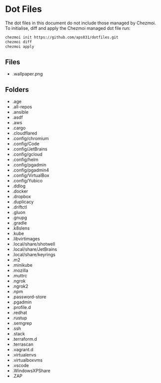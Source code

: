 # Dot Files

The dot files in this document do not include those managed by Chezmoi. To initialise, diff and apply the Chezmoi managed dot file run:

```bash
chezmoi init https://github.com/aps831/dotfiles.git
chezmoi diff
chezmoi apply
```

## Files

-   .wallpaper.png

## Folders

-   .age
-   .all-repos
-   .ansible
-   .asdf
-   .aws
-   .cargo
-   .cloudflared
-   .config/chromium
-   .config/Code
-   .config/JetBrains
-   .config/gcloud
-   .config/helm
-   .config/pgadmin
-   .config/pgadmin4
-   .config/VirtualBox
-   .config/Yubico
-   .ddlog
-   .docker
-   .dropbox
-   .duplicacy
-   .driftctl
-   .gluon
-   .gnupg
-   .gradle
-   .k8slens
-   .kube
-   .libvirtimages
-   .local/share/shotwell
-   .local/share/JetBrains
-   .local/share/keyrings
-   .m2
-   .minikube
-   .mozilla
-   .muttrc
-   .ngrok
-   .ngrok2
-   .npm
-   .password-store
-   .pgadmin
-   .profile.d
-   .redhat
-   .rustup
-   .semgrep
-   .ssh
-   .stack
-   .terraform.d
-   .terrascan
-   .vagrant.d
-   .virtualenvs
-   .virtualboxvms
-   .vscode
-   .WindowsXPShare
-   .ZAP
